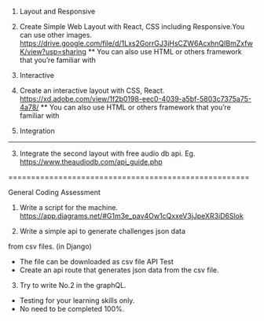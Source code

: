 1. Layout and Responsive

1. Create Simple Web Layout with React, CSS including Responsive.You can use other images.
https://drive.google.com/file/d/1Lxs2GorrGJ3jHsCZW6AcxhnQIBmZxfwK/view?usp=sharing
** You can also use HTML or others framework that you’re familiar with 

2. Interactive

2. Create an interactive layout with CSS, React. 
https://xd.adobe.com/view/1f2b0198-eec0-4039-a5bf-5803c7375a75-4a78/
** You can also use HTML or others framework that you’re familiar with 

3. Integration 
--------------------------
3. Integrate the second layout with free audio db api. 
Eg. https://www.theaudiodb.com/api_guide.php


=====================================================

General Coding Assessment 

1. Write a script for the machine. 
https://app.diagrams.net/#G1m3e_pav4Ow1cQxxeV3jJpeXR3iD6Slok
 

2. Write a simple api to generate challenges  json data

 from csv files. (in Django)
-	The file can be downloaded as csv file
API Test
-	Create an api route that generates json data from the csv file. 

3. Try to write No.2 in the graphQL.
-	Testing for your learning skills only.
-	No need to be completed 100%. 

